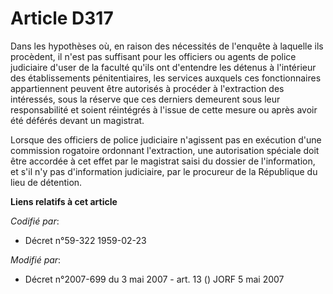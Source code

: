 # Article D317

Dans les hypothèses où, en raison des nécessités de l'enquête à laquelle ils procèdent, il n'est pas suffisant pour les
officiers ou agents de police judiciaire d'user de la faculté qu'ils ont d'entendre les détenus à l'intérieur des
établissements pénitentiaires, les services auxquels ces fonctionnaires appartiennent peuvent être autorisés à procéder à
l'extraction des intéressés, sous la réserve que ces derniers demeurent sous leur responsabilité et soient réintégrés à
l'issue de cette mesure ou après avoir été déférés devant un magistrat.

Lorsque des officiers de police judiciaire n'agissent pas en exécution d'une commission rogatoire ordonnant l'extraction, une
autorisation spéciale doit être accordée à cet effet par le magistrat saisi du dossier de l'information, et s'il n'y pas
d'information judiciaire, par le procureur de la République du lieu de détention.

**Liens relatifs à cet article**

_Codifié par_:

  - Décret n°59-322 1959-02-23

_Modifié par_:

  - Décret n°2007-699 du 3 mai 2007 - art. 13 () JORF 5 mai 2007

